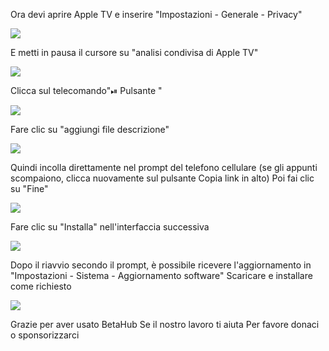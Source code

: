 Ora devi aprire Apple TV e inserire "Impostazioni - Generale - Privacy"

![][Privacy]

E metti in pausa il cursore su "analisi condivisa di Apple TV"

![][Share]

Clicca sul telecomando"⏯ Pulsante "

![][Remote]

Fare clic su "aggiungi file descrizione"

![][Add Profile]

Quindi incolla direttamente nel prompt del telefono cellulare (se gli appunti scompaiono, clicca nuovamente sul pulsante Copia link in alto)
Poi fai clic su "Fine"

![][Type URL]

Fare clic su "Installa" nell'interfaccia successiva

![][Install Profile]

Dopo il riavvio secondo il prompt, è possibile ricevere l'aggiornamento in "Impostazioni - Sistema - Aggiornamento software"
Scaricare e installare come richiesto

![][Update]

Grazie per aver usato BetaHub
Se il nostro lavoro ti aiuta
Per favore donaci o sponsorizzarci

[Privacy]:  https://tva1.sinaimg.cn/large/008i3skNgy1gwqqdqt8t8j311q0hqdge.jpg
[Share]:  https://tva1.sinaimg.cn/large/008i3skNgy1gwqrjc3zbpj311q0hqdgc.jpg
[Remote]:  https://tva1.sinaimg.cn/large/008i3skNgy1gwqrptfoy4j30he0hqdfx.jpg
[Add Profile]:  https://tva1.sinaimg.cn/large/008i3skNgy1gwqrjq2216j311q0hq3yw.jpg
[Type URL]:  https://tva1.sinaimg.cn/large/008i3skNgy1gwqrjxzzaaj30hv0hqmxa.jpg
[Install Profile]:  https://tva1.sinaimg.cn/large/008i3skNgy1gwqrihdjz6j311q0hqdgc.jpg
[Update]:  https://tva1.sinaimg.cn/large/008i3skNgy1gwqrnswkn5j311q0hqmxd.jpg